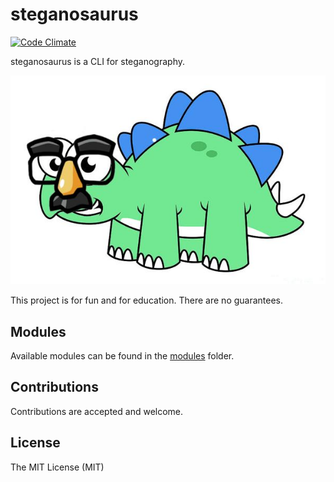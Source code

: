 # steganosaurus
[![Code Climate](https://codeclimate.com/github/uncompiled/steganosaurus/badges/gpa.svg)](https://codeclimate.com/github/uncompiled/steganosaurus)

steganosaurus is a CLI for steganography.

![Steganosaurus Logo](steganosaurus.jpg "Steganosaurus Logo")

This project is for fun and for education. There are no guarantees.

## Modules

Available modules can be found in the [modules](modules/README.md) folder.

## Contributions

Contributions are accepted and welcome.

## License

The MIT License (MIT)
